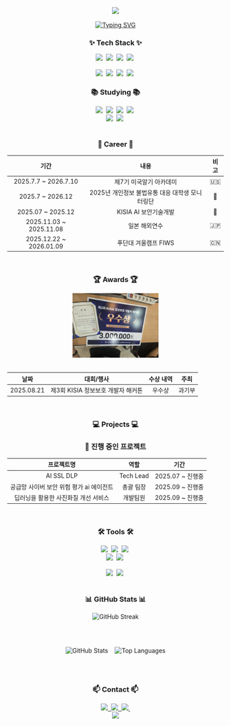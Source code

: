 <!--타이틀 부분-->
<div align="center">
  <img src="https://capsule-render.vercel.app/api?type=waving&color=gradient&height=250&section=header&text=Creatine-mono&fontSize=70&fontColor=fff&animation=fadeIn&fontAlignY=38&desc=AI%20/%20Security%20/%20Deep%20Learning%20Developer&descAlignY=55&descSize=20" />
  
  <!-- Typing SVG -->
  <a href="https://git.io/typing-svg"><img src="https://readme-typing-svg.demolab.com?font=Fira+Code&weight=600&size=28&duration=4000&pause=1000&color=6366F1&center=true&vCenter=true&multiline=true&repeat=true&width=600&height=100&lines=Welcome+to+my+GitHub!+%F0%9F%91%8B;AI+%7C+Security+%7C+Deep+Learning;" alt="Typing SVG" /></a>
</div>

<!--내용 부분-->
<h3 align="center">✨ Tech Stack ✨</h3>
<div align="center">
  <img src="https://img.shields.io/badge/react-20232a.svg?style=for-the-badge&logo=react&logoColor=61DAFB" />&nbsp
  <img src="https://img.shields.io/badge/javascript-F7DF1E.svg?style=for-the-badge&logo=javascript&logoColor=20232a" />&nbsp
  <img src="https://img.shields.io/badge/html5-E34F26.svg?style=for-the-badge&logo=html5&logoColor=white" />&nbsp
  <img src="https://img.shields.io/badge/css3-1572B6.svg?style=for-the-badge&logo=css3&logoColor=white" />&nbsp
</div>
<br>
<div align="center">
  <img src="https://img.shields.io/badge/python-3670A0?style=for-the-badge&logo=python&logoColor=ffdd54" />&nbsp
  <img src="https://img.shields.io/badge/PyTorch-EE4C2C?style=for-the-badge&logo=pytorch&logoColor=white" />&nbsp
  <img src="https://img.shields.io/badge/TensorFlow-FF6F00?style=for-the-badge&logo=tensorflow&logoColor=white" />&nbsp
  <img src="https://img.shields.io/badge/🤗_Transformers-FFD21E?style=for-the-badge&logoColor=000" />&nbsp
</div>

<h3 align="center">📚 Studying 📚</h3>
<div align="center">
  <img src="https://img.shields.io/badge/python-3670A0?style=for-the-badge&logo=python&logoColor=ffdd54" />&nbsp
  <img src="https://img.shields.io/badge/pandas-150458.svg?style=for-the-badge&logo=pandas&logoColor=white" />&nbsp
  <img src="https://img.shields.io/badge/numpy-4d77cf.svg?style=for-the-badge&logo=numpy&logoColor=white" />&nbsp
  <img src="https://img.shields.io/badge/Matplotlib-11557c.svg?style=for-the-badge&logo=Matplotlib&logoColor=white" />&nbsp
</div>
<div align="center">
  <img src="https://img.shields.io/badge/Node.js-339933?style=for-the-badge&logo=node.js&logoColor=white" />&nbsp
  <img src="https://img.shields.io/badge/🦜_LangChain-1C3C3C?style=for-the-badge&logoColor=white" />&nbsp
</div>
<br>

<h3 align="center">💼 Career 💼</h3>
<div align="center">
  
| 기간 | 내용 | 비고 |
|:---:|:---:|:---:|
| 2025.7.7 ~ 2026.7.10 |  제7기 미국알기 아카데미  | 🇺🇸 |
| 2025.7 ~ 2026.12 | 2025년 개인정보 불법유통 대응 대학생 모니터링단 | 🔐 |
| 2025.07 ~ 2025.12 | KISIA AI 보안기술개발 | 🔐 |
| 2025.11.03 ~ 2025.11.08 | 일본 해외연수 | 🇯🇵 |
| 2025.12.22 ~ 2026.01.09 | 푸단대 겨울캠프 FIWS | 🇨🇳 |

</div>
<br>

<h3 align="center">🏆 Awards 🏆</h3>
<div align="center">

<img src="./img/상장이미지.jpg" width="200"/>
<br/><br/>
  
| 날짜 | 대회/행사 | 수상 내역 | 주최 |
|:---:|:---:|:---:|:---:|
| 2025.08.21 | 제3회 KISIA 정보보호 개발자 해커톤 | 우수상 | 과기부 |

</div>
<br>

<h3 align="center">💻 Projects 💻</h3>
<div align="center">
  
### 🚀 진행 중인 프로젝트
  
| 프로젝트명 | 역할 | 기간 |
|:---:|:---:|:---:|
| AI SSL DLP | Tech Lead | 2025.07 ~ 진행중 |
| 공급망 사이버 보안 위험 평가 ai 에이전트 | 총괄 팀장 | 2025.09 ~ 진행중 |
| 딥러닝을 활용한 사진화질 개선 서비스 | 개발팀원 | 2025.09 ~ 진행중 |

</div>
<br>

<h3 align="center">🛠 Tools 🛠</h3>
<div align="center">
  <img src="https://img.shields.io/badge/git-F05033.svg?style=for-the-badge&logo=git&logoColor=white" />&nbsp
  <img src="https://img.shields.io/badge/github-181717.svg?style=for-the-badge&logo=github&logoColor=white" />&nbsp
  <img src="https://img.shields.io/badge/Obsidian-7C3AED.svg?style=for-the-badge&logo=obsidian&logoColor=white" />&nbsp
</div>
<div align="center">
  <img src="https://img.shields.io/badge/Claude-181818?style=for-the-badge&logo=anthropic&logoColor=D97757" />&nbsp
  <img src="https://img.shields.io/badge/Gemini-8E75B2?style=for-the-badge&logo=googlegemini&logoColor=white" />&nbsp
</div>
<br>
<div align="center">
  <img src="https://img.shields.io/badge/VSCode-2C2C32.svg?style=for-the-badge&logo=visual-studio-code&logoColor=22ABF3" />&nbsp
  <img src="https://img.shields.io/badge/jupyter-2C2C32.svg?style=for-the-badge&logo=jupyter&logoColor=F37726" />&nbsp
</div>
<br>

<h3 align="center">📊 GitHub Stats 📊</h3>
<div align="center">

<!-- GitHub Streak Stats -->
<img src="https://github-readme-streak-stats.herokuapp.com/?user=Creatine-mono&theme=tokyonight&hide_border=true" alt="GitHub Streak"/>

<br/><br/>

<!-- GitHub Stats Cards -->
<img src="https://github-readme-stats.vercel.app/api?username=Creatine-mono&show_icons=true&theme=tokyonight&hide_border=true" alt="GitHub Stats"/>
&nbsp;&nbsp;
<img src="https://github-readme-stats.vercel.app/api/top-langs/?username=Creatine-mono&layout=compact&theme=tokyonight&hide_border=true" alt="Top Languages"/>

<br/><br/>

<h3 align="center">📫 Contact 📫</h3>
<div align="center">
  <a href="https://idea4322.tistory.com/">
    <img src="https://img.shields.io/badge/Tistory-000000?style=for-the-badge&logo=tistory&logoColor=white" />&nbsp
  </a>
  <a href="mailto:psh243360@gmail.com">
    <img src="https://img.shields.io/badge/psh243360@gmail.com-D14836?style=for-the-badge&logo=gmail&logoColor=white"/>&nbsp
  </a>
  <a href="https://huggingface.co/psh3333">
    <img src="https://img.shields.io/badge/🤗_HuggingFace-FFD21E?style=for-the-badge&logoColor=000"/>&nbsp
  </a>
</div>

<!-- Footer Wave -->
<div align="center">
  <img src="https://capsule-render.vercel.app/api?type=waving&color=gradient&height=150&section=footer" />
</div>
